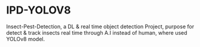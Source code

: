 # IPD-YOLOV8
Insect-Pest-Detection, a DL &amp; real time object detection Project, purpose for detect &amp; track insects real time through A.I instead of human, where used YOLOv8 model.
